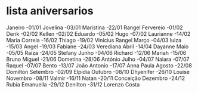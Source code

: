 # lista aniversarios

Janeiro
-01/01 Jovelina
-03/01 Maristina 
-22/01 Rangel
Fervereio
-01/02 Derik
-02/02 Kellen
-02/02 Eduardo
-05/02 Hugo
-07/02 Laurianne
-14/02 Maria Correia
-16/02 Thiago
-19/02 Vinícius Rangel
Março
-04/03 luiza
-15/03 Angel
-19/03 Fabiane 
-24/03 Verediana 
Abril
-14/04 Dayanne
Maio
-05/05 Raiza 
-24/05 Stefany 
Junho
-04/06 Richard 
-12/06 Mariah 
-15/06 Bruno Miguel 
-21/06 Dometina 
-28/06 António 
Julho
-04/07 Naiara
-07/07 Raquel
-07/07 Bento
-13/07 João Antonio
-17/07 Anna Paula
Agosto
-22/08 Domilton 
Setembro
-02/09 Elpidia
Outubro
-08/10 Dhyenifer
-26/10 Louise
Novembro
-08/11 Valmir 
-16/11 Natan 
-20/11 Conceição 
Dezembro
-24/12 Rubia Emanuella
-29/12 Denilton
-31/12 Lorenzo Costa
 

